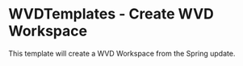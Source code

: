 # WVDTemplates - Create WVD Workspace

This template will create a WVD Workspace from the Spring update.

